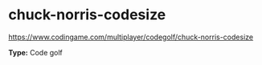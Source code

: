 # chuck-norris-codesize

https://www.codingame.com/multiplayer/codegolf/chuck-norris-codesize

**Type:** Code golf
